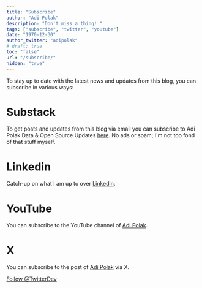 ```yaml
---
title: "Subscribe"
author: "Adi Polak"
description: "Don't miss a thing! "
tags: ["subscribe", "twitter", "youtube"]
date: "1970-12-30"
author_twitter: "adipolak"
# draft: true
toc: "false"
url: "/subscribe/"
hidden: "true"
---
```



To stay up to date with the latest news and updates from this blog, you can subscribe in various ways:

# Substack
To get posts and updates from this blog via email you can subscribe to Adi Polak Data & Open Source Updates [here](https://adipolak.substack.com/?utm_source=substack&utm_medium=web&utm_campaign=substack_profile). 
No ads or spam; I'm not too fond of that stuff myself.

# Linkedin
Catch-up on what I am up to over [Linkedin](https://www.linkedin.com/in/polak-adi/).

# YouTube
You can subscribe to the YouTube channel of [Adi Polak](http://www.youtube.com/channel/UCN3hX3Ie1kZ3L0KZ5sCTsxw?sub_confirmation=1).

<script src="https://apis.google.com/js/platform.js"></script>

<div class="g-ytsubscribe" data-channelid="UCN3hX3Ie1kZ3L0KZ5sCTsxw" data-layout="default" data-count="default"></div>

<!-- Begin X Signup Form -->

# X
You can subscribe to the post of [Adi Polak](https://x.com/AdiPolak) via X.

<a href="https://twitter.com/AdiPolak?ref_src=twsrc%5Etfw" class="twitter-follow-button" data-show-count="false">Follow @TwitterDev</a><script async src="https://platform.twitter.com/widgets.js" charset="utf-8"></script>



<!-- 
# Subscribe with RSS
You can subscribe to AdiPolak.com Data and Open Source Blog via your favorite RSS client, using this RSS Feed.

<!-- # Subscribe on Facebook
You can subscribe to this blog via Facebook. --> 
